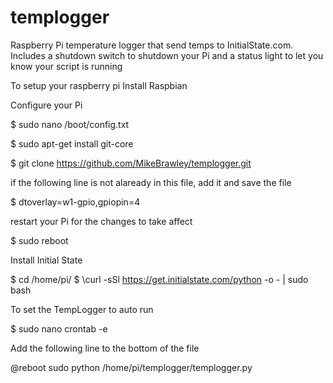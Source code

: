 # templogger
Raspberry Pi temperature logger that send temps to InitialState.com. Includes a shutdown switch to shutdown your Pi and a status light to let you know your script is running

To setup your raspberry pi Install Raspbian

Configure your Pi 

$ sudo nano /boot/config.txt

$ sudo apt-get install git-core

$ git clone https://github.com/MikeBrawley/templogger.git

if the following line is not alaready in this file, add it and save the file 

$ dtoverlay=w1-gpio,gpiopin=4

restart your Pi for the changes to take affect

$ sudo reboot

Install Initial State

$ cd /home/pi/ $ \curl -sSl https://get.initialstate.com/python -o - | sudo bash

To set the TempLogger to auto run

$ sudo nano crontab -e

Add the following line to the bottom of the file 

@reboot sudo python /home/pi/templogger/templogger.py
